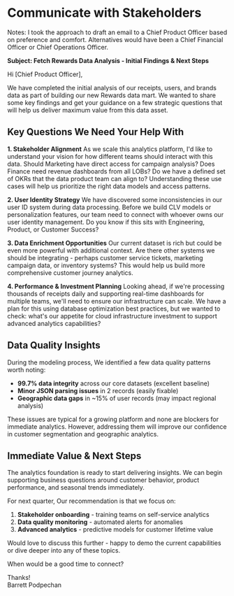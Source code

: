# Communicate with Stakeholders
Notes: I took the approach to draft an email to a Chief Product Officer based on preference and comfort. Alternatives would have been a Chief Financial Officer or Chief Operations Officer.


**Subject: Fetch Rewards Data Analysis - Initial Findings & Next Steps**

Hi [Chief Product Officer],  

We have completed the initial analysis of our receipts, users, and brands data as part of building our new Rewards data mart. We wanted to share some key findings and get your guidance on a few strategic questions that will help us deliver maximum value from this data asset.

## Key Questions We Need Your Help With
**1. Stakeholder Alignment**
As we scale this analytics platform, I'd like to understand your vision for how different teams should interact with this data. Should Marketing have direct access for campaign analysis? Does Finance need revenue dashboards from all LOBs? Do we have a defined set of OKRs that the data product team can align to? Understanding these use cases will help us prioritize the right data models and access patterns.

**2. User Identity Strategy** 
We have discovered some inconsistencies in our user ID system during data processing. Before we build CLV models or personalization features, our team need to connect with whoever owns our user identity management. Do you know if this sits with Engineering, Product, or Customer Success?

**3. Data Enrichment Opportunities**
Our current dataset is rich but could be even more powerful with additional context. Are there other systems we should be integrating - perhaps customer service tickets, marketing campaign data, or inventory systems? This would help us build more comprehensive customer journey analytics.

**4. Performance & Investment Planning**
Looking ahead, if we're processing thousands of receipts daily and supporting real-time dashboards for multiple teams, we'll need to ensure our infrastructure can scale. We have a plan for this using database optimization best practices, but we wanted to check: what's our appetite for cloud infrastructure investment to support advanced analytics capabilities?

## Data Quality Insights
During the modeling process, We identified a few data quality patterns worth noting:
- **99.7% data integrity** across our core datasets (excellent baseline)
- **Minor JSON parsing issues** in 2 records (easily fixable)
- **Geographic data gaps** in ~15% of user records (may impact regional analysis)

These issues are typical for a growing platform and none are blockers for immediate analytics. However, addressing them will improve our confidence in customer segmentation and geographic analytics.

## Immediate Value & Next Steps
The analytics foundation is ready to start delivering insights. We can begin supporting business questions around customer behavior, product performance, and seasonal trends immediately.

For next quarter, Our recommendation is that we focus on:
1. **Stakeholder onboarding** - training teams on self-service analytics
2. **Data quality monitoring** - automated alerts for anomalies  
3. **Advanced analytics** - predictive models for customer lifetime value

Would love to discuss this further - happy to demo the current capabilities or dive deeper into any of these topics. 

When would be a good time to connect?

Thanks!  
Barrett Podpechan
